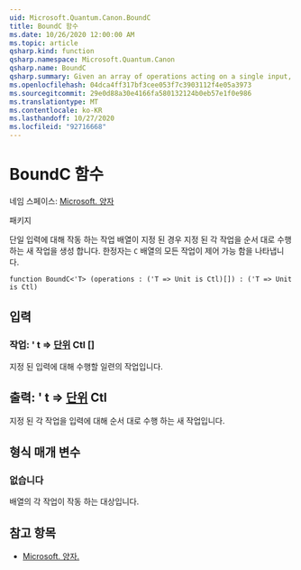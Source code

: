 ```yaml
---
uid: Microsoft.Quantum.Canon.BoundC
title: BoundC 함수
ms.date: 10/26/2020 12:00:00 AM
ms.topic: article
qsharp.kind: function
qsharp.namespace: Microsoft.Quantum.Canon
qsharp.name: BoundC
qsharp.summary: Given an array of operations acting on a single input, produces a new operation that performs each given operation in sequence. The modifier `C` indicates that all operations in the array are controllable.
ms.openlocfilehash: 04dca4ff317bf3cee053f7c3903112f4e05a3973
ms.sourcegitcommit: 29e0d88a30e4166fa580132124b0eb57e1f0e986
ms.translationtype: MT
ms.contentlocale: ko-KR
ms.lasthandoff: 10/27/2020
ms.locfileid: "92716668"
---
```

# <a name="boundc-function"></a>BoundC 함수

네임 스페이스: [Microsoft. 양자](xref:Microsoft.Quantum.Canon)

패키지 [](https://nuget.org/packages/)


단일 입력에 대해 작동 하는 작업 배열이 지정 된 경우 지정 된 각 작업을 순서 대로 수행 하는 새 작업을 생성 합니다.
한정자는 `C` 배열의 모든 작업이 제어 가능 함을 나타냅니다.

```qsharp
function BoundC<'T> (operations : ('T => Unit is Ctl)[]) : ('T => Unit is Ctl)
```


## <a name="input"></a>입력

### <a name="operations--t--unit-ctl"></a>작업: ' t => [단위](xref:microsoft.quantum.lang-ref.unit) Ctl []

지정 된 입력에 대해 수행할 일련의 작업입니다.



## <a name="output--t--unit-ctl"></a>출력: ' t => [단위](xref:microsoft.quantum.lang-ref.unit) Ctl

지정 된 각 작업을 입력에 대해 순서 대로 수행 하는 새 작업입니다.

## <a name="type-parameters"></a>형식 매개 변수

### <a name="t"></a>없습니다

배열의 각 작업이 작동 하는 대상입니다.

## <a name="see-also"></a>참고 항목

- [Microsoft. 양자.](xref:Microsoft.Quantum.Canon.Bound)